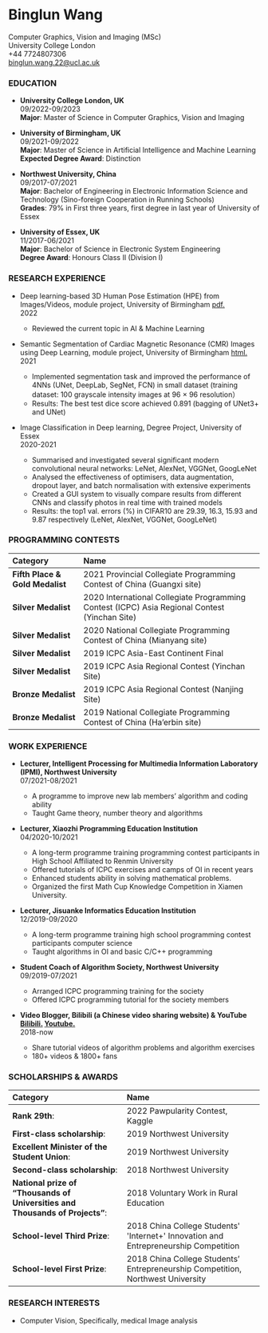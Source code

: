 # Binglun Wang
Computer Graphics, Vision and Imaging (MSc)<br>
University College London <br>
+44 7724807306 <br>
binglun.wang.22@ucl.ac.uk<br>

### EDUCATION

* **University College London, UK**<br>
09/2022-09/2023<br>
**Major**: Master of Science in Computer Graphics, Vision and Imaging <br> 

* **University of Birmingham, UK**<br>
09/2021-09/2022<br>
**Major**: Master of Science in Artificial Intelligence and Machine Learning <br> 
**Expected Degree Award**: Distinction <br>

* **Northwest University, China**<br>
09/2017-07/2021<br>
**Major**: Bachelor of Engineering in Electronic Information Science and Technology (Sino-foreign Cooperation in Running Schools) <br>
**Grades**: 79% in First three years, first degree in last year of University of Essex<br>

* **University of Essex, UK** <br>
11/2017-06/2021<br>
**Major**: Bachelor of Science in Electronic System Engineering<br>
**Degree Award**: Honours Class II (Division I)<br>

### RESEARCH EXPERIENCE

* Deep learning-based 3D Human Pose Estimation (HPE) from Images/Videos, module project, University of Birmingham [pdf.](topics.pdf)<br>
2022
  + Reviewed the current topic in AI & Machine Learning <br>

* Semantic Segmentation of Cardiac Magnetic Resonance (CMR) Images using Deep Learning, module project, University of Birmingham [html.](Semantic_Segmentation.html)<br>
2021
  + Implemented segmentation task and improved the performance of 4NNs (UNet, DeepLab, SegNet, FCN) in small dataset (training dataset: 100 grayscale intensity images at 96 × 96 resolution）
  + Results: The best test dice score achieved 0.891 (bagging of UNet3+ and UNet) <br>

* Image Classification in Deep learning, Degree Project, University of Essex <!--[pdf.](Image_Classification.pdf)--><br>
2020-2021
  + Summarised and investigated several significant modern convolutional neural networks: LeNet, AlexNet, VGGNet, GoogLeNet
  + Analysed the effectiveness of optimisers, data augmentation, dropout layer, and batch normalisation with extensive experiments 
  + Created a GUI system to visually compare results from different CNNs and classify photos in real time with trained models
  + Results: the top1 val. errors (%) in CIFAR10 are 29.39, 16.3, 15.93 and 9.87 respectively (LeNet, AlexNet, VGGNet, GoogLeNet)<br>

### PROGRAMMING CONTESTS

|Category|Name|
|:---|:---|
|**Fifth Place & Gold Medalist**|2021 Provincial Collegiate Programming Contest of China (Guangxi site)<!--[pdf.](2021-GXCPC-获奖证书-打星队.pdf)-->|  
|**Silver Medalist**|2020 International Collegiate Programming Contest (ICPC) Asia Regional Contest (Yinchan Site) <!--[pdf.](2021_Asia_Yinchuan_MEDAL.pdf)-->| 
|**Silver Medalist**|2020 National Collegiate Programming Contest of China (Mianyang site)<!--[pdf.](202011中国大学生程序设计竞赛2020绵阳站银牌.jpg)-->| 
|**Silver Medalist**|2019 ICPC Asia-East Continent Final <!--[pdf.](201912ACM国际大学生程序设计竞赛亚洲区域赛决赛银牌.png)-->| 
|**Silver Medalist**|2019 ICPC Asia Regional Contest (Yinchan Site) <!--[pdf.](201910ACMYinchuan.pdf)-->|
|**Bronze Medalist**|2019 ICPC Asia Regional Contest (Nanjing Site)<!--[pdf.](201911Nanjing.pdf)-->| 
|**Bronze Medalist**|2019 National Collegiate Programming Contest of China (Ha’erbin site)<!--[pdf.](201910中国大学生程序设计竞赛2019哈尔滨站铜牌.jpg)-->| 

### WORK EXPERIENCE

* **Lecturer, Intelligent Processing for Multimedia Information Laboratory (IPMI), Northwest University**<br>
07/2021-08/2021
  + A programme to improve new lab members’ algorithm and coding ability
  + Taught Game theory, number theory and algorithms<br>

* **Lecturer, Xiaozhi Programming Education Institution**<br>
04/2020-10/2021
  + A long-term programme training programming contest participants in High School Affiliated to Renmin University
  + Offered tutorials of ICPC exercises and camps of OI in recent years
  + Enhanced students ability in solving mathematical problems.
  + Organized the first Math Cup Knowledge Competition in Xiamen University.<br>
  
* **Lecturer, Jisuanke Informatics Education Institution**<br>
12/2019-09/2020
  + A long-term programme training high school programming contest participants computer science
  + Taught algorithms in OI and basic C/C++ programming<br>
  
* **Student Coach of Algorithm Society, Northwest University**<br>
09/2019-07/2021
  + Arranged ICPC programming training for the society
  + Offered ICPC programming tutorial for the society members
  
* **Video Blogger, Bilibili (a Chinese video sharing website) & YouTube [Bilibili.](https://space.bilibili.com/255125226?spm_id_from=333.1007.0.0) [Youtube.](https://www.youtube.com/channel/UCDUA25QnpR0Gp-TUVl0Z3sA)**<br>
2018-now
  + Share tutorial videos of algorithm problems and algorithm exercises
  + 180+ videos & 1800+ fans

### SCHOLARSHIPS & AWARDS

|Category|Name|
|:---|:---|
|**Rank 29th**:|2022 Pawpularity Contest, Kaggle|
|**First-class scholarship**:|2019 Northwest University|
|**Excellent Minister of the Student Union**:|2019 Northwest University|
|**Second-class scholarship**:|2018 Northwest University|
|**National prize of “Thousands of Universities and Thousands of Projects”**:|2018 Voluntary Work in Rural Education|
|**School-level Third Prize**:|2018 China College Students' 'Internet+' Innovation and Entrepreneurship Competition|
|**School-level First Prize**:|2018 China College Students’ Entrepreneurship Competition, Northwest University|


### RESEARCH INTERESTS
* Computer Vision, Specifically, medical Image analysis
